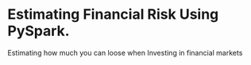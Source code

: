 # Estimating Financial Risk Using PySpark.
Estimating how much you can loose when Investing in financial markets
